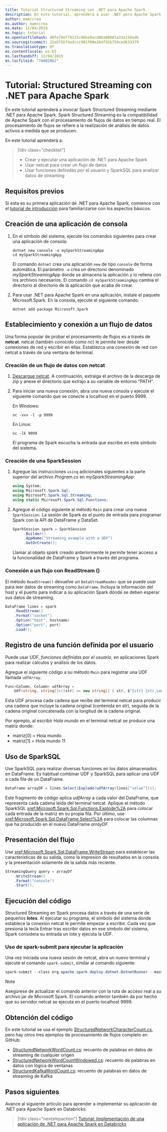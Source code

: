 ```yaml
---
title: Tutorial Structured Streaming con .NET para Apache Spark
description: En este tutorial, aprenderá a usar .NET para Apache Spark para Spark Structured Streaming.
author: mamccrea
ms.author: mamccrea
ms.date: 12/04/2019
ms.topic: tutorial
ms.openlocfilehash: d0fe79ef79125c06be9acd8ba80001a33e150adb
ms.sourcegitcommit: 32a575bf4adccc901f00e264f92b759ced633379
ms.translationtype: HT
ms.contentlocale: es-ES
ms.lasthandoff: 12/04/2019
ms.locfileid: "74802862"
---
```

# <a name="tutorial-structured-streaming-with-net-for-apache-spark"></a>Tutorial: Structured Streaming con .NET para Apache Spark 

En este tutorial aprenderá a invocar Spark Structured Streaming mediante .NET para Apache Spark. Spark Structured Streaming es la compatibilidad de Apache Spark con el procesamiento de flujos de datos en tiempo real. El procesamiento de flujos se refiere a la realización de análisis de datos activos a medida que se producen.

En este tutorial aprenderá a:

> [!div class="checklist"]
>
> * Crear y ejecutar una aplicación de .NET para Apache Spark
> * Usar netcat para crear un flujo de datos
> * Usar funciones definidas por el usuario y SparkSQL para analizar datos de streaming

## <a name="prerequisites"></a>Requisitos previos

Si esta es su primera aplicación de .NET para Apache Spark, comience con el [tutorial de introducción](get-started.md) para familiarizarse con los aspectos básicos.

## <a name="create-a-console-application"></a>Creación de una aplicación de consola

1. En el símbolo del sistema, ejecute los comandos siguientes para crear una aplicación de consola:

   ```console
   dotnet new console -o mySparkStreamingApp
   cd mySparkStreamingApp
   ```

   El comando `dotnet` crea una aplicación `new` de tipo `console` de forma automática. El parámetro `-o` crea un directorio denominado *mySparkStreamingApp* donde se almacena la aplicación y lo rellena con los archivos necesarios. El comando `cd mySparkStreamingApp` cambia el directorio al directorio de la aplicación que acaba de crear.

1. Para usar .NET para Apache Spark en una aplicación, instale el paquete Microsoft.Spark. En la consola, ejecute el siguiente comando:

   ```console
   dotnet add package Microsoft.Spark
   ```

## <a name="establish-and-connect-to-a-data-stream"></a>Establecimiento y conexión a un flujo de datos

Una forma popular de probar el procesamiento de flujos es a través de **netcat**. netcat (también conocido como *nc*) le permite leer desde conexiones de red y escribir en ellas. Establezca una conexión de red con netcat a través de una ventana de terminal. 

### <a name="create-a-data-stream-with-netcat"></a>Creación de un flujo de datos con netcat

1. [Descargue netcat](https://sourceforge.net/projects/nc110/files/). A continuación, extraiga el archivo de la descarga de zip y anexe el directorio que extrajo a su variable de entorno "PATH".

2. Para iniciar una nueva conexión, abra una nueva consola y ejecute el siguiente comando que se conecte a localhost en el puerto 9999.

   En Windows:

   ```console
   nc -vvv -l -p 9999
   ```

   En Linux:

   ```console
   nc -lk 9999
   ```

   El programa de Spark escucha la entrada que escribe en este símbolo del sistema.

### <a name="create-a-sparksession"></a>Creación de una SparkSession

1. Agregue las instrucciones `using` adicionales siguientes a la parte superior del archivo *Program.cs* en *mySparkStreamingApp*:

   ```csharp
   using System;
   using Microsoft.Spark.Sql;
   using Microsoft.Spark.Sql.Streaming;
   using static Microsoft.Spark.Sql.Functions;
   ```

1. Agregue el código siguiente al método `Main` para crear una nueva `SparkSession`. La sesión de Spark es el punto de entrada para programar Spark con la API de DataFrame y DataSet.

   ```csharp
   SparkSession spark = SparkSession
        .Builder()
        .AppName("Streaming example with a UDF")
        .GetOrCreate();
   ```

   Llamar al objeto *spark* creado anteriormente le permite tener acceso a la funcionalidad de DataFrame y Spark a través del programa.

### <a name="connect-to-a-stream-with-readstream"></a>Conexión a un flujo con ReadStream ()

El método `ReadStream()` devuelve un `DataStreamReader` que se puede usar para leer datos de streaming como `DataFrame`. Incluya la información del host y el puerto para indicar a su aplicación Spark dónde se deben esperar sus datos de streaming.

```csharp
DataFrame lines = spark
    .ReadStream()
    .Format("socket")
    .Option("host", hostname)
    .Option("port", port)
    .Load();
```

## <a name="register-a-user-defined-function"></a>Registro de una función definida por el usuario

Puede usar UDF, *funciones definidas por el usuario*, en aplicaciones Spark para realizar cálculos y análisis de los datos.

Agregue el siguiente código a su método `Main` para registrar una UDF llamada `udfArray`. 

```csharp
Func<Column, Column> udfArray =
    Udf<string, string[]>((str) => new string[] { str, $"{str} {str.Length}" });
```

Esta UDF procesa cada cadena que recibe del terminal netcat para producir una cadena que incluye la cadena original (contenida en *str*), seguida de la cadena original concatenada con la longitud de la cadena original. 

Por ejemplo, al escribir *Hola mundo* en el terminal netcat se produce una matriz donde:

* matriz\[0] = Hola mundo
* matriz\[1] = Hola mundo 11

## <a name="use-sparksql"></a>Uso de SparkSQL

Use SparkSQL para realizar diversas funciones en los datos almacenados en DataFrame. Es habitual combinar UDF y SparkSQL para aplicar una UDF a cada fila de un DataFrame.

```csharp
DataFrame arrayDF = lines.Select(Explode(udfArray(lines["value"])));
```

Este fragmento de código aplica *udfArray* a cada valor del DataFrame, que representa cada cadena leída del terminal netcat. Aplique el método SparkSQL <xref:Microsoft.Spark.Sql.Functions.Explode%2A> para colocar cada entrada de la matriz en su propia fila. Por último, use <xref:Microsoft.Spark.Sql.DataFrame.Select%2A> para colocar las columnas que ha producido en el nuevo DataFrame *arrayDF.*

## <a name="display-your-stream"></a>Presentación del flujo

Use <xref:Microsoft.Spark.Sql.DataFrame.WriteStream> para establecer las características de su salida, como la impresión de resultados en la consola y la presentación solamente de la salida más reciente.

```csharp
StreamingQuery query = arrayDf
    .WriteStream()
    .Format("console")
    .Start();
```

## <a name="run-your-code"></a>Ejecución del código

Structured Streaming en Spark procesa datos a través de una serie de pequeños **lotes**.  Al ejecutar su programa, el símbolo del sistema donde establece la conexión netcat le permite empezar a escribir. Cada vez que presiona la tecla Entrar tras escribir datos en ese símbolo del sistema, Spark considera su entrada un lote y ejecuta la UDF.

### <a name="use-spark-submit-to-run-your-app"></a>Uso de spark-submit para ejecutar la aplicación

Una vez iniciada una nueva sesión de netcat, abra un nuevo terminal y ejecute el comando `spark-submit`, similar al comando siguiente:

```powershell
spark-submit --class org.apache.spark.deploy.dotnet.DotnetRunner --master local /path/to/microsoft-spark-<version>.jar Microsoft.Spark.CSharp.Examples.exe Sql.Streaming.StructuredNetworkCharacterCount localhost 9999
```

> [!NOTE]
> Asegúrese de actualizar el comando anterior con la ruta de acceso real a su archivo jar de Microsoft Spark. El comando anterior también da por hecho que su servidor netcat se ejecuta en el puerto localhost 9999.

## <a name="get-the-code"></a>Obtención del código

En este tutorial se usa el ejemplo [StructuredNetworkCharacterCount.cs](https://github.com/dotnet/spark/blob/master/examples/Microsoft.Spark.CSharp.Examples/Sql/Streaming/StructuredNetworkCharacterCount.cs), pero hay otros tres ejemplos de procesamiento de flujos completo en GitHub:

* [StructuredNetworkWordCount.cs](https://github.com/dotnet/spark/blob/master/examples/Microsoft.Spark.CSharp.Examples/Sql/Streaming/StructuredNetworkWordCount.cs): recuento de palabras en datos de streaming de cualquier origen
* [StructuredNetworkWordCountWindowed.cs](https://github.com/dotnet/spark/blob/master/examples/Microsoft.Spark.CSharp.Examples/Sql/Streaming/StructuredNetworkWordCountWindowed.cs): recuento de palabras en datos con lógica de ventanas
* [StructuredKafkaWordCount.cs](https://github.com/dotnet/spark/blob/master/examples/Microsoft.Spark.CSharp.Examples/Sql/Streaming/StructuredKafkaWordCount.cs): recuento de palabras en datos de streaming de Kafka

## <a name="next-steps"></a>Pasos siguientes

Avance al siguiente artículo para aprender a implementar su aplicación de .NET para Apache Spark en Databricks.
> [!div class="nextstepaction"]
> [Tutorial: Implementación de una aplicación de .NET para Apache Spark en Databricks](databricks-deployment.md)
